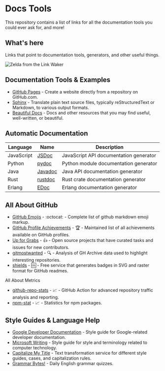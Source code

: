 # Docs Tools
This repository contains a list of links for all the documentation tools you could ever ask for, and more!

## What's here
Links that point to documentation tools, generators, and other useful things.

![Zelda from the Link Waker](https://c.tenor.com/xcwB_jp7loUAAAAC/link-zelda.gif)

## Documentation Tools & Examples

* [GitHub Pages](https://pages.github.com/) - Create a website directly from a repository on GitHub.com.
* [Sphinx](https://www.sphinx-doc.org/) - Translate plain text source files, typically reStructuredText or Markdown, to various output formats.
* [Beautiful Docs](https://github.com/matheusfelipeog/beautiful-docs) - Docs and other resources that you may find useful, well-written, or beautiful.

## Automatic Documentation

| Language      | Name                                                                          | Description                            |
| ------------- | ----------------------------------------------------------------------------- | -------------------------------------- |
| JavaScript    | [JSDoc](https://jsdoc.app/)                                                   | JavaScript API documentation generator |
| Python        | [pydoc](https://docs.python.org/3/library/pydoc.html)                         | Python module documentation generator  |
| Java          | [Javadoc](https://www.oracle.com/java/technologies/javase/javadoc-tool.html)  | Java API documentation generator       |
| Rust          | [rustdoc](https://doc.rust-lang.org/rustdoc/index.html)                       | Rust crate documentation generator     |
| Erlang        | [EDoc](https://www.erlang.org/doc/apps/edoc/chapter.html)                     | Erlang documentation generator         |

## All About GitHub 
* [GitHub Emojis](https://gist.github.com/rxaviers/7360908) - :octocat: - Complete list of github markdown emoji markup.
* [GitHub Profile Achievements](https://github.com/Schweinepriester/github-profile-achievements) - :trophy: - Maintained list of all achievements available on GitHub profiles.
* [Up for Grabs](https://up-for-grabs.net) - :thumbsup: - Open source projects that have curated tasks and issues for new contributors.
* [gitmostwanted](https://gitmostwanted.com/) - :mag: - Analysis of GH Archive data used to highlight interesting repositories.
* [shields](https://github.com/badges/shields) - :cool: - Free service that generates badges in SVG and raster format for GitHub readmes.

All About Metrics
* [github-repo-stats](https://github.com/jgehrcke/github-repo-stats) - :chart_with_upwards_trend: - GitHub Action for advanced repository traffic analysis and reporting.
* [npm-stat](https://npm-stat.com/) - :chart_with_upwards_trend: - Statistics for npm packages.

## Style Guides & Language Help
* [Google Developer Documentation](https://developers.google.com/style) - Style guide for Google-related developer documentation.
* [Microsoft Writing](https://learn.microsoft.com/en-us/style-guide/welcome/) - Style guide for style and terminology related to computer technology.
* [Capitalize My Title](https://capitalizemytitle.com/) - Text transformation service for different style guides, cases, and capitalization rules.
* [Grammar Bytes!](https://twitter.com/grammarbytes) - Daily English grammar quizzes.
